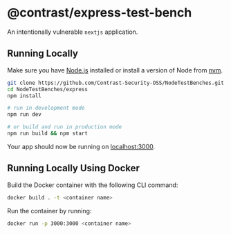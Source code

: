 # @contrast/express-test-bench
An intentionally vulnerable `nextjs` application.

## Running Locally
Make sure you have [Node.js](http://nodejs.org/) installed or install a version
of Node from [nvm](https://github.com/creationix/nvm).

```sh
git clone https://github.com/Contrast-Security-OSS/NodeTestBenches.git # or clone your own fork
cd NodeTestBenches/express
npm install

# run in development mode
npm run dev

# or build and run in production mode
npm run build && npm start
```

Your app should now be running on [localhost:3000](http://localhost:3000/).

## Running Locally Using Docker
Build the Docker container with the following CLI command:

```sh
docker build . -t <container name>
```

Run the container by running:

```sh
docker run -p 3000:3000 <container name>
```